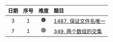 | 日期  | 序号  | 难度  | 题目                                                                                   |
|:---:|:---:|:---:|:-------------------------------------------------------------------------------------|
|  3  |  1  | 🟠  | [1487. 保证文件名唯一](https://leetcode.cn/problems/making-file-names-unique/description/)  |
|  7  |  1  | 🟢  | [349. 两个数组的交集](https://leetcode.cn/problems/intersection-of-two-arrays/description/) |